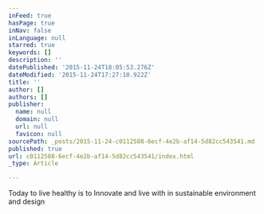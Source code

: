 ```yaml
---
inFeed: true
hasPage: true
inNav: false
inLanguage: null
starred: true
keywords: []
description: ''
datePublished: '2015-11-24T18:05:53.276Z'
dateModified: '2015-11-24T17:27:10.922Z'
title: ''
author: []
authors: []
publisher:
  name: null
  domain: null
  url: null
  favicon: null
sourcePath: _posts/2015-11-24-c0112508-6ecf-4e2b-af14-5d82cc543541.md
published: true
url: c0112508-6ecf-4e2b-af14-5d82cc543541/index.html
_type: Article

---
```

Today to live healthy is to Innovate and live with in sustainable environment and design
